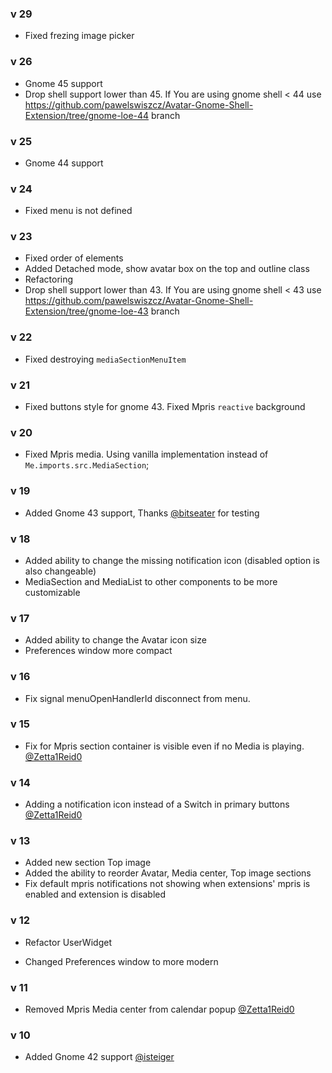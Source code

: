 ### v 29
- Fixed frezing image picker

### v 26 
- Gnome 45 support
- Drop shell support lower than 45. If You are using gnome shell < 44 use https://github.com/pawelswiszcz/Avatar-Gnome-Shell-Extension/tree/gnome-loe-44 branch
  
### v 25 
- Gnome 44 support

### v 24 
- Fixed menu is not defined

### v 23
- Fixed order of elements
- Added Detached mode, show avatar box on the top and outline class
- Refactoring
- Drop shell support lower than 43. If You are using gnome shell < 43 use https://github.com/pawelswiszcz/Avatar-Gnome-Shell-Extension/tree/gnome-loe-43 branch

### v 22
- Fixed destroying `mediaSectionMenuItem`

### v 21
- Fixed buttons style for gnome 43. Fixed Mpris `reactive` background

### v 20
- Fixed Mpris media. Using vanilla implementation instead of `Me.imports.src.MediaSection`;

### v 19
- Added Gnome 43 support, Thanks [@bitseater](https://github.com/bitseater '@bitseater') for testing

### v 18

- Added ability to change the missing notification icon (disabled option is also changeable)
- MediaSection and MediaList to other components to be more customizable 

### v 17

- Added ability to change the Avatar icon size
- Preferences window more compact

### v 16

- Fix signal menuOpenHandlerId disconnect from menu.

### v 15

- Fix for Mpris section container is visible even if no Media is playing. [@Zetta1Reid0](https://github.com/Zetta1Reid0 '@Zetta1Reid0')

### v 14

- Adding a notification icon instead of a Switch in primary buttons [@Zetta1Reid0](https://github.com/Zetta1Reid0 '@Zetta1Reid0') 
### v 13

- Added new section Top image
- Added the ability to reorder Avatar, Media center, Top image sections
- Fix default mpris notifications not showing when extensions' mpris is enabled and extension is disabled

### v 12

- Refactor UserWidget

- Changed Preferences window to more modern

### v 11

- Removed Mpris Media center from calendar popup [@Zetta1Reid0](https://github.com/Zetta1Reid0 '@Zetta1Reid0') 

### v 10

- Added Gnome 42 support [@isteiger](https://github.com/isteiger '@isteiger')